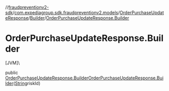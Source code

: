//[fraudpreventionv2-sdk](../../../../index.md)/[com.expediagroup.sdk.fraudpreventionv2.models](../../index.md)/[OrderPurchaseUpdateResponse](../index.md)/[Builder](index.md)/[OrderPurchaseUpdateResponse.Builder](-order-purchase-update-response.-builder.md)

# OrderPurchaseUpdateResponse.Builder

[JVM]\

public [OrderPurchaseUpdateResponse.Builder](index.md)[OrderPurchaseUpdateResponse.Builder](-order-purchase-update-response.-builder.md)([String](https://docs.oracle.com/javase/8/docs/api/java/lang/String.html)riskId)
